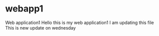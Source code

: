 # webapp1
Web application1
Hello this is my web application1
I am updating this file
This is new
update on wednesday
